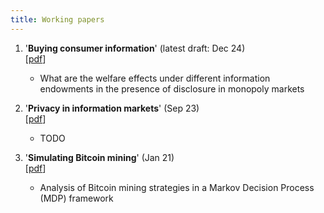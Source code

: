 ```yaml
---
title: Working papers
---
```


1. '**Buying consumer information**'
   (latest draft: Dec 24)  
   [[pdf](assets/Working_Paper.pdf)]

   - What are the welfare effects under different information endowments in the presence of disclosure in monopoly markets

2. '**Privacy in information markets**'
   (Sep 23)  
   [[pdf](assets/Privacy_in_info_markets.pdf)]  

   - TODO

3. '**Simulating Bitcoin mining**' 
   (Jan 21)  
   [[pdf](assets/Simulating_Bitcoin_mining.pdf)]

   - Analysis of Bitcoin mining strategies in a Markov Decision Process (MDP) framework
